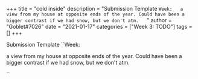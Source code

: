 +++
title = "cold inside"
description = "Submission Template ``Week:   a view from my house at opposite ends of the year. Could have been a bigger contrast if we had snow, but we don't atm.   ``"
author = "Goblet#7026"
date = "2021-01-17"
categories = ["Week 3: TODO"]
tags = []
+++

Submission Template
``Week: 

a view from my house at opposite ends of the year. Could have been a bigger contrast if we had snow, but we don't atm. 

``
